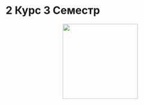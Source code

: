 # 2 Курс 3 Семестр 

<div id="header" align="center">
  <img src="[https://tenor.com/view/kage-no-jitsuryokusha-ni-naritakute-s2-delta-%E5%BD%B1%E4%B9%8B%E5%BC%B7%E8%80%85-%E6%88%B4%E7%88%BE%E5%A1%94-gif-15109024056220172901](https://images-ext-1.discordapp.net/external/zenXHjYd2MAclOtZI0nmRvAYZkLBlWG2OhyXn7QhsmE/https/media.tenor.com/0a4JU_3VwmUAAAPo/kage-no-jitsuryokusha-ni-naritakute-s2.mp4)" width="200"/>
</div>
